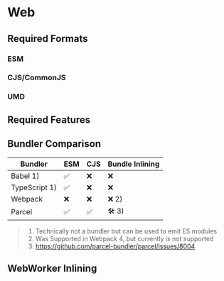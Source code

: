 # Web

## Required Formats

### ESM

### CJS/CommonJS

### UMD

## Required Features

## Bundler Comparison

| Bundler       | ESM | CJS | Bundle Inlining |
|---------------|-----|-----|-----------------|
| Babel 1)      | ✅   | ❌   | ❌               |
| TypeScript 1) | ✅   | ❌   | ❌               |
| Webpack       | ❌   | ❌   | ❌ 2)            |
| Parcel        | ✅   | ✅   | 🛠️ 3)          |


> 1) Technically not a bundler but can be used to emit ES modules
> 2) Was Supported in Webpack 4, but currently is not supported
> 3) https://github.com/parcel-bundler/parcel/issues/8004

## WebWorker Inlining